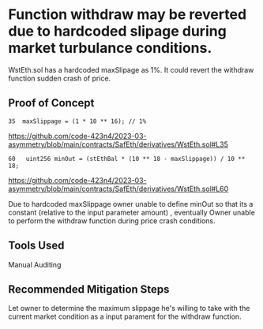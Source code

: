 # Function withdraw may be reverted due to hardcoded slipage during market turbulance conditions. 

WstEth.sol has a hardcoded maxSlipage as 1%. It could revert the withdraw function sudden crash of price. 
## Proof of Concept

    35  maxSlippage = (1 * 10 ** 16); // 1%

https://github.com/code-423n4/2023-03-asymmetry/blob/main/contracts/SafEth/derivatives/WstEth.sol#L35


    60   uint256 minOut = (stEthBal * (10 ** 18 - maxSlippage)) / 10 ** 18;

https://github.com/code-423n4/2023-03-asymmetry/blob/main/contracts/SafEth/derivatives/WstEth.sol#L60

Due to hardcoded maxSlippage owner unable to define minOut so that its a constant (relative to the input parameter amount) , eventually Owner
unable to perform the withdraw function during price crash conditions. 

## Tools Used
Manual Auditing

## Recommended Mitigation Steps

 Let owner to  determine the maximum slippage he's willing to take with the current market condition as a input parament for the withdraw
 function. 
 
